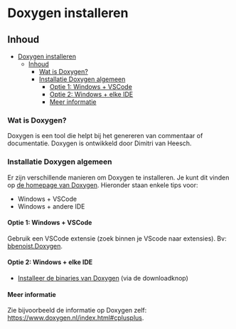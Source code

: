 # Doxygen installeren[](title-id)

## Inhoud[](toc-id)
- [Doxygen installeren](#doxygen-installeren)
  - [Inhoud](#inhoud)
    - [Wat is Doxygen?](#wat-is-doxygen)
    - [Installatie Doxygen algemeen](#installatie-doxygen-algemeen)
      - [Optie 1: Windows + VSCode](#optie-1-windows--vscode)
      - [Optie 2: Windows + elke IDE](#optie-2-windows--elke-ide)
      - [Meer informatie](#meer-informatie)


### Wat is Doxygen?
Doxygen is een tool die helpt bij het genereren van commentaar of documentatie. Doxygen is ontwikkeld door Dimitri van Heesch.

### Installatie Doxygen algemeen
Er zijn verschillende manieren om Doxygen te installeren. Je kunt dit vinden op [de homepage van Doxygen](https://www.doxygen.nl/manual/install.html).
Hieronder staan enkele tips voor:
- Windows + VSCode
- Windows + andere IDE

#### Optie 1: Windows + VSCode
Gebruik een VSCode extensie (zoek binnen je VScode naar extensies). Bv: [bbenoist.Doxygen](https://marketplace.visualstudio.com/items?itemName=bbenoist.Doxygen).

#### Optie 2: Windows + elke IDE
- [Installeer de binaries van Doxygen](https://www.doxygen.nl/manual/install.html#install_bin_windows) (via de downloadknop)

#### Meer informatie
Zie bijvoorbeeld de informatie op Doxygen zelf: https://www.doxygen.nl/index.html#cplusplus.

